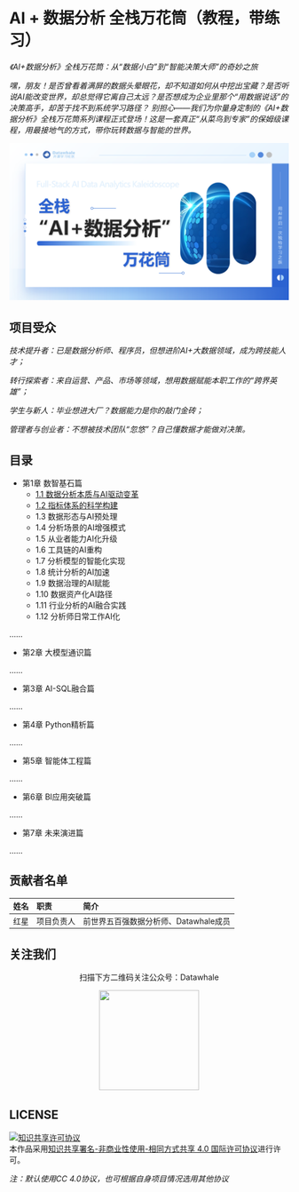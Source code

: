 # AI + 数据分析 全栈万花筒（教程，带练习）

*《AI+数据分析》全栈万花筒：从“数据小白”到“智能决策大师”的奇妙之旅*

*嘿，朋友！是否曾看着满屏的数据头晕眼花，却不知道如何从中挖出宝藏？是否听说AI能改变世界，却总觉得它离自己太远？是否想成为企业里那个“用数据说话”的决策高手，却苦于找不到系统学习路径？
别担心——我们为你量身定制的《AI+数据分析》全栈万花筒系列课程正式登场！这是一套真正“从菜鸟到专家”的保姆级课程，用最接地气的方式，带你玩转数据与智能的世界。*


![image](https://github.com/SilverRiolu/fs-ai-dak/blob/main/readme_add_pic/AI+DA.png)


## 项目受众

*技术提升者​：已是数据分析师、程序员，但想进阶AI+大数据领域，成为跨技能人才；*  

*转行探索者​：来自运营、产品、市场等领域，想用数据赋能本职工作的“跨界英雄”；*

*学生与新人​：毕业想进大厂？数据能力是你的敲门金砖；*

*管理者与创业者​：不想被技术团队“忽悠”？自己懂数据才能做对决策。*

## 目录

- 第1章 数智基石篇​
  - [1.1 数据分析本质与AI驱动变革​](https://github.com/SilverRiolu/fs-ai-dak/blob/main/chapter1/1.0%20%E5%BC%80%E7%AF%87%E5%BA%8F%EF%BC%9A%E6%89%93%E5%BC%80AI%E6%95%B0%E6%8D%AE%E5%88%86%E6%9E%90%E7%9A%84%E9%AD%94%E6%B3%95%E4%B8%96%E7%95%8C.md)
  - [1.2 指标体系的科学构建](https://github.com/SilverRiolu/fs-ai-dak/blob/main/chapter1/1.1%20%E6%95%B0%E6%8D%AE%E5%88%86%E6%9E%90%E6%9C%AC%E8%B4%A8%E4%B8%8EAI%E9%A9%B1%E5%8A%A8%E5%8F%98%E9%9D%A9.md)
  - 1.3 数据形态与AI预处理
  - 1.4 分析场景的AI增强模式
  - 1.5 从业者能力AI化升级
  - 1.6 工具链的AI重构
  - 1.7 分析模型的智能化实现
  - 1.8 统计分析的AI加速
  - 1.9 数据治理的AI赋能
  - 1.10 数据资产化AI路径
  - 1.11 行业分析的AI融合实践
  - 1.12 分析师日常工作AI化

……
- 第2章 ​大模型通识篇​

……
- 第3章 ​AI-SQL融合篇​

……
- 第4章 ​Python精析篇​

……
- 第5章 ​智能体工程篇​

……
- 第6章 ​BI应用突破篇​

……
- 第7章 ​未来演进篇

……

## 贡献者名单

| 姓名 | 职责 | 简介 |
| :----| :---- | :---- |
| 红星 | 项目负责人 | 前世界五百强数据分析师、Datawhale成员 |





## 关注我们

<div align=center>
<p>扫描下方二维码关注公众号：Datawhale</p>
<img src="https://raw.githubusercontent.com/datawhalechina/pumpkin-book/master/res/qrcode.jpeg" width = "180" height = "180">
</div>

## LICENSE

<a rel="license" href="http://creativecommons.org/licenses/by-nc-sa/4.0/"><img alt="知识共享许可协议" style="border-width:0" src="https://img.shields.io/badge/license-CC%20BY--NC--SA%204.0-lightgrey" /></a><br />本作品采用<a rel="license" href="http://creativecommons.org/licenses/by-nc-sa/4.0/">知识共享署名-非商业性使用-相同方式共享 4.0 国际许可协议</a>进行许可。

*注：默认使用CC 4.0协议，也可根据自身项目情况选用其他协议*
